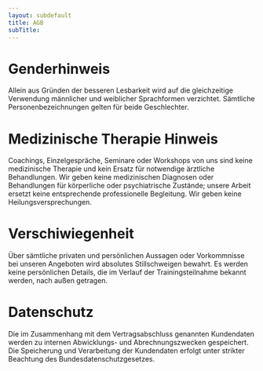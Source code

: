 ```yaml
---
layout: subdefault
title: AGB
subTitle:
---
```


# Genderhinweis
Allein aus Gründen der besseren Lesbarkeit wird auf die gleichzeitige Verwendung männlicher und weiblicher Sprachformen verzichtet. Sämtliche Personenbezeichnungen gelten für beide Geschlechter.

# Medizinische Therapie Hinweis
Coachings, Einzelgespräche, Seminare oder Workshops von uns sind keine medizinische Therapie und kein Ersatz für notwendige ärztliche Behandlungen. Wir geben keine medizinischen Diagnosen oder Behandlungen für körperliche oder psychiatrische Zustände; unsere Arbeit ersetzt keine entsprechende professionelle Begleitung. Wir geben keine Heilungsversprechungen.

# Verschiwiegenheit
Über sämtliche privaten und persönlichen Aussagen oder Vorkommnisse bei unseren Angeboten wird absolutes Stillschweigen bewahrt. Es werden keine persönlichen Details, die im Verlauf der Trainingsteilnahme bekannt werden, nach außen getragen.

# Datenschutz
Die im Zusammenhang mit dem Vertragsabschluss genannten Kundendaten werden zu internen Abwicklungs- und Abrechnungszwecken gespeichert. Die Speicherung und Verarbeitung der Kundendaten erfolgt unter strikter Beachtung des Bundesdatenschutzgesetzes.
